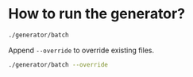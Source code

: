 # How to run the generator?

```bash
./generator/batch
```

Append `--override` to override existing files.

```bash
./generator/batch --override
```
